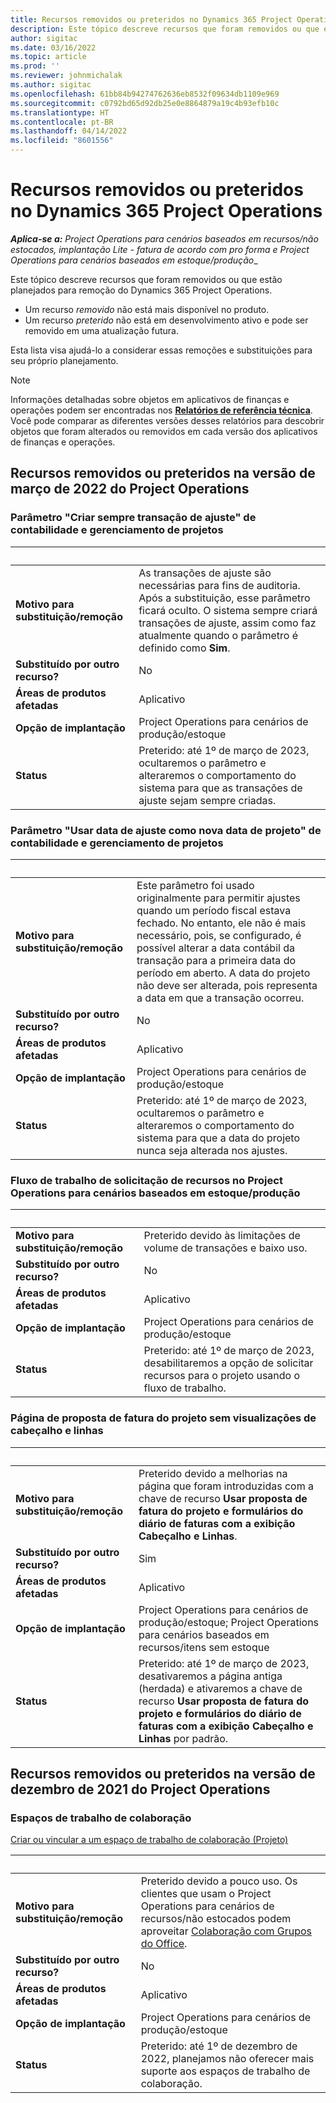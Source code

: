 ```yaml
---
title: Recursos removidos ou preteridos no Dynamics 365 Project Operations
description: Este tópico descreve recursos que foram removidos ou que estão planejados para remoção do Dynamics 365 Project Operations.
author: sigitac
ms.date: 03/16/2022
ms.topic: article
ms.prod: ''
ms.reviewer: johnmichalak
ms.author: sigitac
ms.openlocfilehash: 61bb84b94274762636eb8532f09634db1109e969
ms.sourcegitcommit: c0792bd65d92db25e0e8864879a19c4b93efb10c
ms.translationtype: HT
ms.contentlocale: pt-BR
ms.lasthandoff: 04/14/2022
ms.locfileid: "8601556"
---
```

# <a name="removed-or-deprecated-features-in-dynamics-365-project-operations"></a>Recursos removidos ou preteridos no Dynamics 365 Project Operations

_**Aplica-se a:** Project Operations para cenários baseados em recursos/não estocados, implantação Lite - fatura de acordo com pro forma e Project Operations para cenários baseados em estoque/produção__

Este tópico descreve recursos que foram removidos ou que estão planejados para remoção do Dynamics 365 Project Operations.

- Um recurso *removido* não está mais disponível no produto.
- Um recurso *preterido* não está em desenvolvimento ativo e pode ser removido em uma atualização futura.

Esta lista visa ajudá-lo a considerar essas remoções e substituições para seu próprio planejamento.

> [!NOTE]
> Informações detalhadas sobre objetos em aplicativos de finanças e operações podem ser encontradas nos [**Relatórios de referência técnica**](/dynamics/s-e/global/axtechrefrep_61). Você pode comparar as diferentes versões desses relatórios para descobrir objetos que foram alterados ou removidos em cada versão dos aplicativos de finanças e operações.

## <a name="features-removed-or-deprecated-in-the-project-operations-march-2022-release"></a>Recursos removidos ou preteridos na versão de março de 2022 do Project Operations

### <a name="project-management-and-accounting-always-create-adjustment-transaction-parameter"></a>Parâmetro "Criar sempre transação de ajuste" de contabilidade e gerenciamento de projetos

| &nbsp; | &nbsp; |
|--------|--------|
| **Motivo para substituição/remoção** | As transações de ajuste são necessárias para fins de auditoria. Após a substituição, esse parâmetro ficará oculto. O sistema sempre criará transações de ajuste, assim como faz atualmente quando o parâmetro é definido como **Sim**. |
| **Substituído por outro recurso?** | No |
| **Áreas de produtos afetadas** | Aplicativo |
| **Opção de implantação** | Project Operations para cenários de produção/estoque |
| **Status** | Preterido: até 1º de março de 2023, ocultaremos o parâmetro e alteraremos o comportamento do sistema para que as transações de ajuste sejam sempre criadas. |

### <a name="project-management-and-accounting-use-adjustment-date-as-new-project-date-parameter"></a>Parâmetro "Usar data de ajuste como nova data de projeto" de contabilidade e gerenciamento de projetos

| &nbsp; | &nbsp; |
|--------|--------|
| **Motivo para substituição/remoção** | Este parâmetro foi usado originalmente para permitir ajustes quando um período fiscal estava fechado. No entanto, ele não é mais necessário, pois, se configurado, é possível alterar a data contábil da transação para a primeira data do período em aberto. A data do projeto não deve ser alterada, pois representa a data em que a transação ocorreu. |
| **Substituído por outro recurso?** | No |
| **Áreas de produtos afetadas** | Aplicativo |
| **Opção de implantação** | Project Operations para cenários de produção/estoque |
| **Status** | Preterido: até 1º de março de 2023, ocultaremos o parâmetro e alteraremos o comportamento do sistema para que a data do projeto nunca seja alterada nos ajustes. |

### <a name="resource-request-workflow-in-project-operations-for-stockedproduction-based-scenarios"></a>Fluxo de trabalho de solicitação de recursos no Project Operations para cenários baseados em estoque/produção

| &nbsp; | &nbsp; |
|--------|--------|
| **Motivo para substituição/remoção** | Preterido devido às limitações de volume de transações e baixo uso. |
| **Substituído por outro recurso?** | No |
| **Áreas de produtos afetadas** | Aplicativo |
| **Opção de implantação** | Project Operations para cenários de produção/estoque |
| **Status** | Preterido: até 1º de março de 2023, desabilitaremos a opção de solicitar recursos para o projeto usando o fluxo de trabalho. |

### <a name="project-invoice-proposal-page-without-header-and-lines-views"></a>Página de proposta de fatura do projeto sem visualizações de cabeçalho e linhas

| &nbsp; | &nbsp; |
|--------|--------|
| **Motivo para substituição/remoção** | Preterido devido a melhorias na página que foram introduzidas com a chave de recurso **Usar proposta de fatura do projeto e formulários do diário de faturas com a exibição Cabeçalho e Linhas**. |
| **Substituído por outro recurso?** | Sim |
| **Áreas de produtos afetadas** | Aplicativo |
| **Opção de implantação** | Project Operations para cenários de produção/estoque; Project Operations para cenários baseados em recursos/itens sem estoque |
| **Status** | Preterido: até 1º de março de 2023, desativaremos a página antiga (herdada) e ativaremos a chave de recurso **Usar proposta de fatura do projeto e formulários do diário de faturas com a exibição Cabeçalho e Linhas** por padrão. |

## <a name="features-removed-or-deprecated-in-the-project-operations-december-2021-release"></a>Recursos removidos ou preteridos na versão de dezembro de 2021 do Project Operations

### <a name="collaboration-workspaces"></a>Espaços de trabalho de colaboração

[Criar ou vincular a um espaço de trabalho de colaboração (Projeto)](/dynamicsax-2012/appuser-itpro/create-or-link-to-a-collaboration-workspace-project)

| &nbsp; | &nbsp; |
|--------|--------|
| **Motivo para substituição/remoção** | Preterido devido a pouco uso. Os clientes que usam o Project Operations para cenários de recursos/não estocados podem aproveitar [Colaboração com Grupos do Office](../project-management/collaboration-groups.md). |
| **Substituído por outro recurso?** | No |
| **Áreas de produtos afetadas** | Aplicativo  |
| **Opção de implantação** | Project Operations para cenários de produção/estoque |
| **Status** | Preterido: até 1º de dezembro de 2022, planejamos não oferecer mais suporte aos espaços de trabalho de colaboração. |
